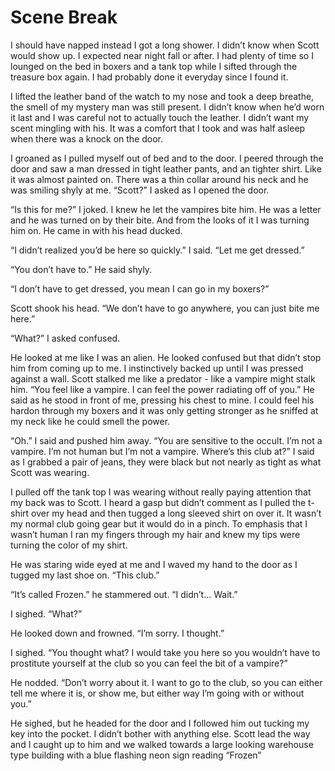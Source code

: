 # Scene Break

I should have napped instead I got a long shower. I didn’t know when Scott would show up. I expected near night fall or after. I had plenty of time so I lounged on the bed in boxers and a tank top while I sifted through the treasure box again. I had probably done it everyday since I found it.

I lifted the leather band of the watch to my nose and took a deep breathe, the smell of my mystery man was still present. I didn’t know when he’d worn it last and I was careful not to actually touch the leather. I didn’t want my scent mingling with his. It was a comfort that I took and was half asleep when there was a knock on the door.

I groaned as I pulled myself out of bed and to the door. I peered through the door and saw a man dressed in tight leather pants, and an tighter shirt. Like it was almost painted on. There was a thin collar around his neck and he was smiling shyly at me. “Scott?” I asked as I opened the door.

“Is this for me?” I joked. I knew he let the vampires bite him. He was a letter and he was turned on by their bite. And from the looks of it I was turning him on. He came in with his head ducked.

“I didn’t realized you’d be here so quickly.” I said. “Let me get dressed.”

“You don’t have to.” He said shyly.

“I don’t have to get dressed, you mean I can go in my boxers?”

Scott shook his head. “We don’t have to go anywhere, you can just bite me here.”

“What?” I asked confused.

He looked at me like I was an alien. He looked confused but that didn’t stop him from coming up to me. I instinctively backed up until I was pressed against a wall. Scott stalked me like a predator - like a vampire might stalk him. “You feel like a vampire. I can feel the power radiating off of you.” He said as he stood in front of me, pressing his chest to mine. I could feel his hardon through my boxers and it was only getting stronger as he sniffed at my neck like he could smell the power.

“Oh.” I said and pushed him away. “You are sensitive to the occult. I’m not a vampire. I’m not human but I’m not a vampire. Where’s this club at?” I said as I grabbed a pair of jeans, they were black but not nearly as tight as what Scott was wearing.

I pulled off the tank top I was wearing without really paying attention that my back was to Scott. I heard a gasp but didn’t comment as I pulled the t-shirt over my head and then tugged a long sleeved shirt on over it. It wasn’t my normal club going gear but it would do in a pinch. To emphasis that I wasn’t human I ran my fingers through my hair and knew my tips were turning the color of my shirt.

He was staring wide eyed at me and I waved my hand to the door as I tugged my last shoe on. “This club.”

“It’s called Frozen.” he stammered out. “I didn’t… Wait.”

I sighed. “What?”

He looked down and frowned. “I’m sorry. I thought.”

I sighed. “You thought what? I would take you here so you wouldn’t have to prostitute yourself at the club so you can feel the bit of a vampire?”

He nodded. “Don’t worry about it. I want to go to the club, so you can either tell me where it is, or show me, but either way I’m going with or without you.”

He sighed, but he headed for the door and I followed him out tucking my key into the pocket. I didn’t bother with anything else. Scott lead the way and I caught up to him and we walked towards a large looking warehouse type building with a blue flashing neon sign reading “Frozen”

